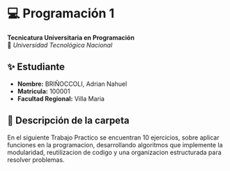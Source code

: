 # 💻 Programación 1  
**Tecnicatura Universitaria en Programación**  
📍 *Universidad Tecnológica Nacional*  

## ✨ Estudiante  
- **Nombre:** BRIÑOCCOLI, Adrian Nahuel
- **Matricula:** 100001
- **Facultad Regional:** Villa Maria

## 📂 Descripción de la carpeta

En el siguiente Trabajo Practico se encuentran 10 ejercicios, sobre aplicar funciones en la programacion, desarrollando algoritmos que implemente la modularidad, reutilizacion de codigo y una organizacion estructurada para resolver problemas.
